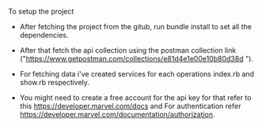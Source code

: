 To setup the project 
- After fetching the project from the gitub, run bundle install to set all the dependencies.

- After that fetch the api collection using the postman collection link ("https://www.getpostman.com/collections/e81d4e1e00e10b80d38d ").

- For fetching data i've created services for each operations index.rb and show.rb respectively.

- You might need to create a free account for the api key for that refer to this https://developer.marvel.com/docs and For authentication refer https://developer.marvel.com/documentation/authorization.

